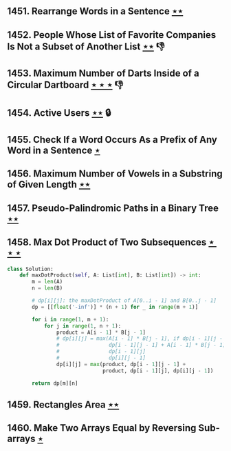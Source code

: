 ## 1451. Rearrange Words in a Sentence [$\star\star$](https://leetcode.com/problems/rearrange-words-in-a-sentence)

## 1452. People Whose List of Favorite Companies Is Not a Subset of Another List [$\star\star$](https://leetcode.com/problems/people-whose-list-of-favorite-companies-is-not-a-subset-of-another-list) :thumbsdown:

## 1453. Maximum Number of Darts Inside of a Circular Dartboard [$\star\star\star$](https://leetcode.com/problems/maximum-number-of-darts-inside-of-a-circular-dartboard) :thumbsdown:

## 1454. Active Users [$\star\star$](https://leetcode.com/problems/active-users) 🔒

## 1455. Check If a Word Occurs As a Prefix of Any Word in a Sentence [$\star$](https://leetcode.com/problems/check-if-a-word-occurs-as-a-prefix-of-any-word-in-a-sentence)

## 1456. Maximum Number of Vowels in a Substring of Given Length [$\star\star$](https://leetcode.com/problems/maximum-number-of-vowels-in-a-substring-of-given-length)

## 1457. Pseudo-Palindromic Paths in a Binary Tree [$\star\star$](https://leetcode.com/problems/pseudo-palindromic-paths-in-a-binary-tree)

## 1458. Max Dot Product of Two Subsequences [$\star\star\star$](https://leetcode.com/problems/max-dot-product-of-two-subsequences)

```python
class Solution:
    def maxDotProduct(self, A: List[int], B: List[int]) -> int:
        m = len(A)
        n = len(B)

        # dp[i][j]: the maxDotProduct of A[0..i - 1] and B[0..j - 1]
        dp = [[float('-inf')] * (n + 1) for _ in range(m + 1)]

        for i in range(1, m + 1):
            for j in range(1, n + 1):
                product = A[i - 1] * B[j - 1]
                # dp[i][j] = max(A[i - 1] * B[j - 1], if dp[i - 1][j - 1] <= 0
                #                dp[i - 1][j - 1] + A[i - 1] * B[j - 1], if dp[i - 1][j - 1] > 0
                #                dp[i - 1][j]
                #                dp[i][j - 1]
                dp[i][j] = max(product, dp[i - 1][j - 1] +
                               product, dp[i - 1][j], dp[i][j - 1])

        return dp[m][n]
```

## 1459. Rectangles Area [$\star\star$](https://leetcode.com/problems/rectangles-area)

## 1460. Make Two Arrays Equal by Reversing Sub-arrays [$\star$](https://leetcode.com/problems/make-two-arrays-equal-by-reversing-sub-arrays)
